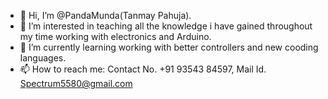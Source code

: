 - 👋 Hi, I’m @PandaMunda(Tanmay Pahuja).
- 👀 I’m interested in teaching all the knowledge i have gained throughout my time working with electronics and Arduino. 
- 🌱 I’m currently learning working with better controllers and new cooding languages.
- 📫 How to reach me: Contact No. +91 93543 84597, Mail Id. Spectrum5580@gmail.com
<!---
PandaMunda/PandaMunda is a ✨ special ✨ repository because its `README.md` (this file) appears on your GitHub profile.
You can click the Preview link to take a look at your changes.
--->
